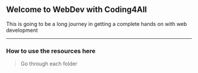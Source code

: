 ## Welcome to WebDev with Coding4All

This is going to be a long journey in getting a complete hands on with web development

---

### How to use the resources here


> Go through each folder

